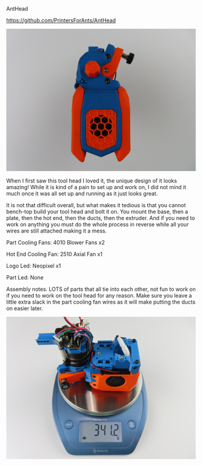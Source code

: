 AntHead

https://github.com/PrintersForAnts/AntHead

![Alt text]( https://github.com/TheKittieKatt/Information-Insights/blob/main/Toolhead%20Testing/AntHead/AntHead.JPG)

When I first saw this tool head I loved it, the unique design of it looks amazing!   While it is kind of a pain to set up and work on, I did not mind it much once it was all set up and running as it just looks great.   

It is not that difficult overall, but what makes it tedious is that you cannot bench-top build your tool head and bolt it on.   You mount the base, then a plate, then the hot end, then the ducts, then the extruder.   And if you need to work on anything you must do the whole process in reverse while all your wires are still attached making it a mess.   

Part Cooling Fans:  4010 Blower Fans x2

Hot End Cooling Fan:  2510 Axial Fan x1

Logo Led:  Neopixel x1

Part Led:  None

Assembly notes.   LOTS of parts that all tie into each other, not fun to work on if you need to work on the tool head for any reason.   Make sure you leave a little extra slack in the part cooling fan wires as it will make putting the ducts on easier later.  
 

![Alt text]( https://github.com/TheKittieKatt/Information-Insights/blob/main/Toolhead%20Testing/AntHead/AntHeadWeight.JPG)
